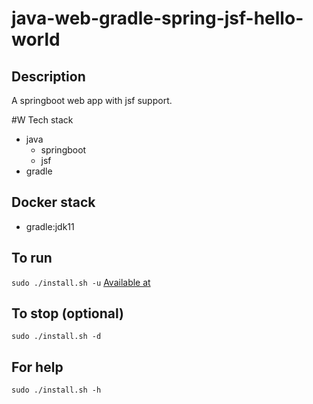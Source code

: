 # java-web-gradle-spring-jsf-hello-world

## Description
A springboot web app with jsf support.

#W Tech stack
- java
  - springboot
  - jsf
- gradle

## Docker stack
- gradle:jdk11

## To run
`sudo ./install.sh -u`
[Available at](http://localhost)

## To stop (optional)
`sudo ./install.sh -d`

## For help
`sudo ./install.sh -h`
